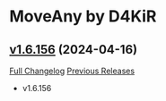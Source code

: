 # MoveAny by D4KiR

## [v1.6.156](https://github.com/d4kir92/MoveAny/tree/v1.6.156) (2024-04-16)
[Full Changelog](https://github.com/d4kir92/MoveAny/compare/v1.6.155...v1.6.156) [Previous Releases](https://github.com/d4kir92/MoveAny/releases)

- v1.6.156  
